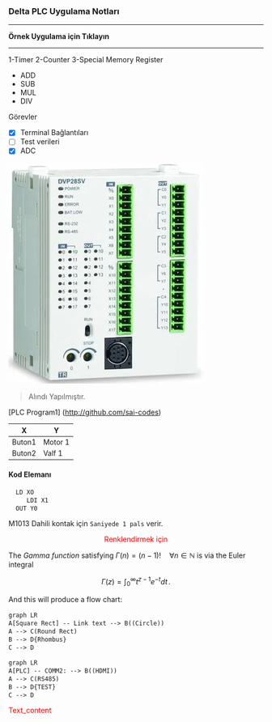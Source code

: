 ### Delta  PLC Uygulama  Notları
---
**Örnek Uygulama için Tıklayın**

---
1-Timer
2-Counter
3-Special Memory Register

* ADD
* SUB
* MUL
* DIV

Görevler
- [X] Terminal Bağlantıları
- [ ] Test verileri
- [X] ADC

![DELTA](SX2.JPG)

> Alındı Yapılmıştır.

[PLC Program1] (http://github.com/sai-codes)

| X | Y |
|--|--|
| Buton1 | Motor 1 |
| Buton2 | Valf 1 |

#### Kod Elemanı   

```
  LD XO
     LDI X1
  OUT Y0
```

M1013 Dahili kontak için `Saniyede 1 pals` verir.


<div style="color: red; text-align: center;">   
  Renklendirmek için
</div>


The *Gamma function* satisfying $\Gamma(n) = (n-1)!\quad\forall n\in\mathbb N$ is via the Euler integral

$$
\Gamma(z) = \int_0^\infty t^{z-1}e^{-t}dt\,.
$$

And this will produce a flow chart:

```mermaid
graph LR
A[Square Rect] -- Link text --> B((Circle))
A --> C(Round Rect)
B --> D{Rhombus}
C --> D
```


```mermaid
graph LR
A[PLC] -- COMM2: --> B((HDMI))
A --> C(RS485)
B --> D{TEST}
C --> D
```


<span style="color:red">
    Text_content
</style>

